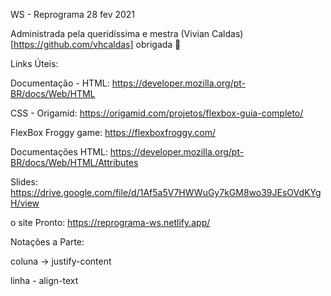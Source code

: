 WS - Reprograma 28 fev 2021


Administrada pela queridíssima e mestra (Vivian Caldas)[https://github.com/vhcaldas] obrigada 🖤


Links Úteis:

Documentação - HTML: https://developer.mozilla.org/pt-BR/docs/Web/HTML

CSS - Origamid: https://origamid.com/projetos/flexbox-guia-completo/

FlexBox Froggy game: https://flexboxfroggy.com/

Documentações HTML: https://developer.mozilla.org/pt-BR/docs/Web/HTML/Attributes

Slides: https://drive.google.com/file/d/1Af5a5V7HWWuGy7kGM8wo39JEsOVdKYgH/view

o site Pronto: https://reprograma-ws.netlify.app/


Notações a Parte:


coluna -> justify-content

linha - align-text
